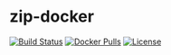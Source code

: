 # zip-docker

[![Build Status](https://cloud.drone.io/api/badges/v7lin/zip-docker/status.svg)](https://cloud.drone.io/v7lin/zip-docker)
[![Docker Pulls](https://img.shields.io/docker/pulls/v7lin/zip-docker.svg)](https://hub.docker.com/r/v7lin/zip)
[![License](https://img.shields.io/badge/License-Apache%202.0-blue.svg)](https://github.com/v7lin/zip-docker/blob/master/LICENSE)
